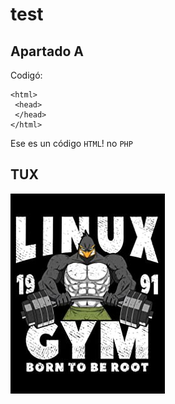 # test


## Apartado A
Codigó:
    
    <html>
     <head>
     </head>
    </html>

Ese es un código `HTML`! no `PHP`

## TUX
 ![Tux, the Linux mascot](/TUX.jpg)
